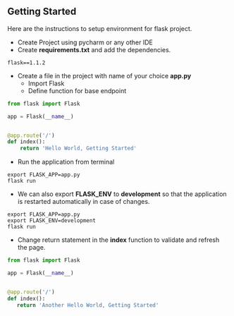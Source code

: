 ## Getting Started

Here are the instructions to setup environment for flask project.
* Create Project using pycharm or any other IDE
* Create **requirements.txt** and add the dependencies.
```
flask==1.1.2
```
* Create a file in the project with name of your choice **app.py**
  * Import Flask
  * Define function for base endpoint
```python
from flask import Flask

app = Flask(__name__)


@app.route('/')
def index():
    return 'Hello World, Getting Started'
```
* Run the application from terminal
```
export FLASK_APP=app.py
flask run
```
* We can also export **FLASK_ENV** to **development** so that the application is restarted automatically in case of changes.
```
export FLASK_APP=app.py
export FLASK_ENV=development
flask run
```
* Change return statement in the **index** function to validate and refresh the page.
```python
from flask import Flask

app = Flask(__name__)


@app.route('/')
def index():
   return 'Another Hello World, Getting Started'
```